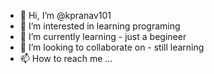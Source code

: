 - 👋 Hi, I’m @kpranav101
- 👀 I’m interested in learning programing
- 🌱 I’m currently learning - just a begineer
- 💞️ I’m looking to collaborate on - still learning
- 📫 How to reach me ...

<!---
kpranav101/kpranav101 is a ✨ special ✨ repository because its `README.md` (this file) appears on your GitHub profile.
You can click the Preview link to take a look at your changes.
--->
